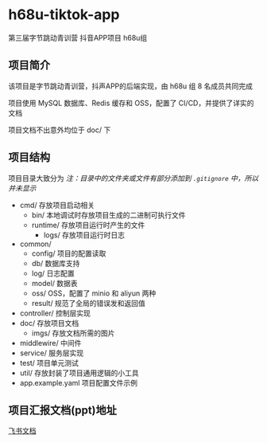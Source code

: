 # h68u-tiktok-app

第三届字节跳动青训营 抖音APP项目 h68u组

## 项目简介

该项目是字节跳动青训营，抖声APP的后端实现，由 h68u 组 8 名成员共同完成

项目使用 MySQL 数据库、Redis 缓存和 OSS，配置了 CI/CD，并提供了详实的文档

项目文档不出意外均位于 doc/ 下

## 项目结构
项目目录大致分为
*注：目录中的文件夹或文件有部分添加到 `.gitignore` 中，所以并未显示*

- cmd/ 存放项目启动相关
  - bin/ 本地调试时存放项目生成的二进制可执行文件
  - runtime/ 存放项目运行时产生的文件
    - logs/ 存放项目运行时日志
- common/ 
  - config/ 项目的配置读取
  - db/ 数据库支持
  - log/ 日志配置
  - model/ 数据表
  - oss/ OSS，配置了 minio 和 aliyun 两种
  - result/ 规范了全局的错误发和返回值
- controller/ 控制层实现
- doc/ 存放项目文档
  - imgs/ 存放文档所需的图片
- middlewire/ 中间件
- service/ 服务层实现
- test/ 项目单元测试
- util/ 存放封装了项目通用逻辑的小工具
- app.example.yaml 项目配置文件示例

## 项目汇报文档(ppt)地址
[飞书文档](https://s97bh2semh.feishu.cn/docx/doxcnCv8NUZvMrQlvZ2L5juxz3f)
